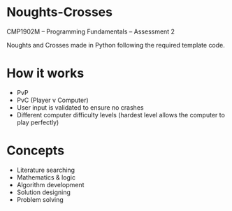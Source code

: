 # Noughts-Crosses
CMP1902M – Programming Fundamentals – Assessment 2

Noughts and Crosses made in Python following the required template code.

# How it works
* PvP 
* PvC (Player v Computer)
* User input is validated to ensure no crashes
* Different computer difficulty levels (hardest level allows the computer to play perfectly)



# Concepts
* Literature searching
* Mathematics & logic
* Algorithm development
* Solution designing
* Problem solving
